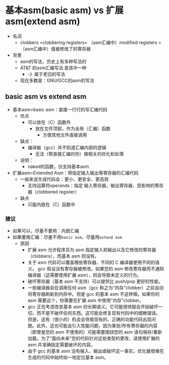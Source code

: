 # 基本asm(basic asm) vs 扩展asm(extend asm)

* 名词
  * clobbers =clobbering registers= （asm汇编中）modified registers = （asm汇编中）值被修改了的寄存器
* 背景
  * asm的写法，历史上有多种写法的
  * AT&T 的asm汇编写法 是其中一种
    * -》属于老旧的写法
  * 现在多数是：GNU/GCC的asm的写法

## basic asm vs extend asm

* 基本asm=basic asm：直接一行行的写汇编代码
  * 优点
    * 可以放在（C）函数外
      * 放在文件顶部，作为全局（汇编）函数
        * 方便其他文件直接调用
  * 缺点：
    * 编译器（gcc）并不知道汇编内部的逻辑
      * 无法（帮直接汇编的你）做相关的优化和处理
  * 说明：
    * naked的函数，仅支持基本asm
* 扩展asm=Extended Asm：带指定输入输出等寄存器的汇编代码
  * 一般来说生成代码会：更小、更安全、更高效
    * 支持运算符operands：指定 输入寄存器，输出寄存器、受影响的寄存器（clobbered register）
  * 缺点
    * 只能内嵌在（C）函数中

### 建议

* 如果可以，尽量不要用：内嵌汇编
* 如果要用汇编：尽量不用`basic asm`，尽量用`extend asm`
  * 原因
    * 扩展 asm 允许程序员为 asm 指定输入和输出以及它修改的寄存器（clobbers），而基本 asm 则没有。
    * 关于 asm 代码可以覆盖哪些寄存器，不同的 C 编译器使用不同的语义。 gcc 假设没有寄存器被修改。如果您的 asm 修改寄存器而不通知编译器（这需要使用扩展 asm），则会导致未定义的行为。
    * 破坏寄存器（基本 asm 不支持）可以提供比 push/pop 更好的性能。
    * 一些编译器会在调用任何 asm（gcc 称之为“内存”clobber）之前自动将寄存器刷新到内存中。但是 gcc 的基本 asm 不这样做。如果你的 asm 需要这个，你需要在扩展 asm 中使用“内存”clobber。
    * gcc 正在考虑改变基本 asm 的长期语义。它可能很快就会开始破坏一切，而不是不破坏任何东西。这可能会修复现有代码中的细微错误。但是，这有（很小的）机会会导致现有的、正确的功能代码出现问题。此外，这也可能会引入性能问题，因为某些/所有寄存器的内容（即使是您的 asm 不使用的）可能需要围绕您的 asm 语句保存/重新加载。为了“面向未来”您的代码针对这些类型的更改，请使用扩展的 asm 并准确指定需要破坏的内容。
    * 由于 gcc 的基本 asm 没有输入、输出或破坏这一事实，优化器很难在生成的代码中始终如一地定位基本 asm。
